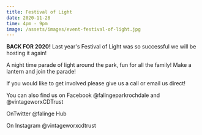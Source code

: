 ```yaml
---
title: Festival of Light
date: 2020-11-28
time: 4pm - 9pm
image: /assets/images/event-festival-of-light.jpg
---
```

<strong>BACK FOR 2020!</strong> Last year's Festival of Light was so successful we will be hosting it again!

A night time parade of light around the park, fun for all the family! Make a lantern and join the parade!

If you would like to get involved please give us a call or email us direct!

You can also find us on Facebook @falingeparkrochdale and @vintageworxCDTrust

OnTwitter @falinge Hub

On Instagram @vintageworxcdtrust
